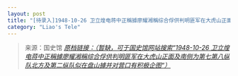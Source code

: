 ```yaml
---
layout: post
title: "[待录入]1948-10-26 卫立煌电蒋中正稱據廖耀湘稱综合俘供判明匪军在大虎山正面及南侧为第七第八纵队北方及第二纵队似在盘山據并对营口有积极企图"
category: "Liao's Tele"
---
```



> 来源：国史馆 [*原档链接：（暂缺，可于国史馆网站搜索“1948-10-26 卫立煌电蒋中正稱據廖耀湘稱综合俘供判明匪军在大虎山正面及南侧为第七第八纵队北方及第二纵队似在盘山據并对营口有积极企图“）*]()
